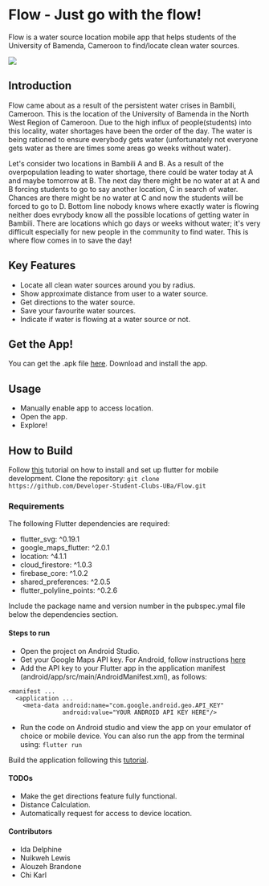 # Flow - Just go with the flow!
Flow is a water source location mobile app that helps students of the University of Bamenda, Cameroon to find/locate clean water sources.

<img src="https://github.com/Idadelveloper/Flow/blob/main/Assets/flow_mockups/Collage_mockup.jpg" />


## Introduction
Flow came about as a result of the persistent water crises in Bambili, Cameroon. This is the location of the University of Bamenda in the North West Region of Cameroon. Due to the high influx of people(students) into this locality, water shortages have been the order of the day. The water is being rationed to ensure everybody gets water (unfortunately not everyone gets water as there are times some areas go weeks without water).

Let's consider two locations in Bambili A and B. As a result of the overpopulation leading to water shortage, there could be water today at A and maybe tomorrow at B. The next day there might be no water at at A and B forcing students to go to say another location, C in search of water. Chances are there might be no water at C and now the students will be forced to go to D. Bottom line nobody knows where exactly water is flowing neither does evrybody know all the possible locations of getting water in Bambili. There are locations which go days or weeks without water; it's very difficult especially for new people in the community to find water. This is where flow comes in to save the day!


## Key Features
* Locate all clean water sources around you by radius.
* Show approximate distance from user to a water source.
* Get directions to the water source.
* Save your favourite water sources.
* Indicate if water is flowing at a water source or not.


## Get the App!
You can get the .apk file [here](https://drive.google.com/file/d/124QTZ1PaLzvxsotc0n0AT40n7tSDHX2h/view?usp=sharing).
Download and install the app.
## Usage
* Manually enable app to access location.
* Open the app.
* Explore!

## How to Build
Follow [this](https://flutter.dev/docs/get-started/install) tutorial on how to install and set up flutter for mobile development.
Clone the repository:
``` git clone https://github.com/Developer-Student-Clubs-UBa/Flow.git ```

### Requirements
The following Flutter dependencies are required:
*  flutter_svg: ^0.19.1
*  google_maps_flutter: ^2.0.1
*  location: ^4.1.1
*  cloud_firestore: ^1.0.3
*  firebase_core: ^1.0.2
*  shared_preferences: ^2.0.5
*  flutter_polyline_points: ^0.2.6

Include the package name and version number in the pubspec.ymal file below the dependencies section.

#### Steps to run
* Open the project on Android Studio.
* Get your Google Maps API key. For Android, follow instructions [here](https://developers.google.com/maps/documentation/android-sdk/get-api-key)
* Add the API key to your Flutter app in the application manifest (android/app/src/main/AndroidManifest.xml), as follows:
```
<manifest ...
  <application ...
    <meta-data android:name="com.google.android.geo.API_KEY"
               android:value="YOUR ANDROID API KEY HERE"/>
```
* Run the code on Android studio and view the app on your emulator of choice or mobile device. You can also run the app from the terminal using:
``` flutter run ```

Build the application following this [tutorial](https://flutter.dev/docs/deployment/android).

#### TODOs
* Make the get directions feature fully functional.
* Distance Calculation.
* Automatically request for access to device location.


#### Contributors
* Ida Delphine
* Nuikweh Lewis 
* Alouzeh Brandone
* Chi Karl
